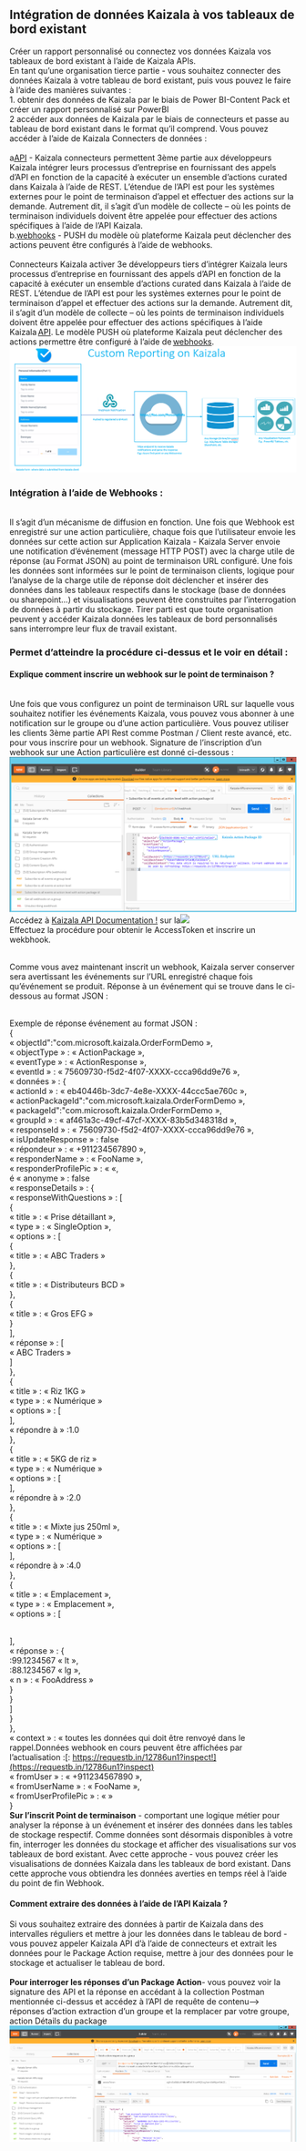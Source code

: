 ## <a name="integrating-kaizala-data-to-your-existing-dashboards"></a>Intégration de données Kaizala à vos tableaux de bord existant

Créer un rapport personnalisé ou connectez vos données Kaizala vos tableaux de bord existant à l’aide de Kaizala APIs. 
<br>En tant qu’une organisation tierce partie - vous souhaitez connecter des données Kaizala à votre tableau de bord existant, puis vous pouvez le faire à l’aide des manières suivantes :
<br>1. obtenir des données de Kaizala par le biais de Power BI-Content Pack et créer un rapport personnalisé sur PowerBI
<br>2 accéder aux données de Kaizala par le biais de connecteurs et passe au tableau de bord existant dans le format qu’il comprend. Vous pouvez accéder à l’aide de Kaizala Connecters de données :  
<br>a[API](https://docs.microsoft.com/en-us/kaizala/connectors/api) - Kaizala connecteurs permettent 3ème partie aux développeurs Kaizala intégrer leurs processus d’entreprise en fournissant des appels d’API en fonction de la capacité à exécuter un ensemble d’actions curated dans Kaizala à l’aide de REST. L’étendue de l’API est pour les systèmes externes pour le point de terminaison d’appel et effectuer des actions sur la demande. Autrement dit, il s’agit d’un modèle de collecte – où les points de terminaison individuels doivent être appelée pour effectuer des actions spécifiques à l’aide de l’API Kaizala. 
<br>b.[webhooks](https://docs.microsoft.com/en-us/kaizala/connectors/webhooks) - PUSH du modèle où plateforme Kaizala peut déclencher des actions peuvent être configurés à l’aide de webhooks.  
<br> Connecteurs Kaizala activer 3e développeurs tiers d’intégrer Kaizala leurs processus d’entreprise en fournissant des appels d’API en fonction de la capacité à exécuter un ensemble d’actions curated dans Kaizala à l’aide de REST. L’étendue de l’API est pour les systèmes externes pour le point de terminaison d’appel et effectuer des actions sur la demande. Autrement dit, il s’agit d’un modèle de collecte – où les points de terminaison individuels doivent être appelée pour effectuer des actions spécifiques à l’aide Kaizala [API](https://docs.microsoft.com/en-us/kaizala/connectors/api). Le modèle PUSH où plateforme Kaizala peut déclencher des actions permettre être configuré à l’aide de [webhooks](https://docs.microsoft.com/en-us/kaizala/connectors/webhooks). 
![](Images/GetImage.png)
### <a name="integration-using-webhooks"></a>Intégration à l’aide de Webhooks : 
<br>Il s’agit d’un mécanisme de diffusion en fonction. Une fois que Webhook est enregistré sur une action particulière, chaque fois que l’utilisateur envoie les données sur cette action sur Application Kaizala - Kaizala Server envoie une notification d’événement (message HTTP POST) avec la charge utile de réponse (au Format JSON) au point de terminaison URL configuré. Une fois les données sont informées sur le point de terminaison clients, logique pour l’analyse de la charge utile de réponse doit déclencher et insérer des données dans les tableaux respectifs dans le stockage (base de données ou sharepoint...) et visualisations peuvent être construites par l’interrogation de données à partir du stockage. Tirer parti est que toute organisation peuvent y accéder Kaizala données les tableaux de bord personnalisés sans interrompre leur flux de travail existant. 
### <a name="lets-drill-down-in-to-the-above-process-and-see-it-in-detail"></a>Permet d’atteindre la procédure ci-dessus et le voir en détail : 
#### <a name="how-to-register-a-webhook-on-endpoint"></a>Explique comment inscrire un webhook sur le point de terminaison ? 
<br> Une fois que vous configurez un point de terminaison URL sur laquelle vous souhaitez notifier les événements Kaizala, vous pouvez vous abonner à une notification sur le groupe ou d’une action particulière. Vous pouvez utiliser les clients 3ème partie API Rest comme Postman / Client reste avancé, etc. pour vous inscrire pour un webhook. Signature de l’inscription d’un webhook sur une Action particulière est donné ci-dessous :![](Images/GetImage_2.png)
<br>Accédez à [Kaizala API Documentation !](https://docs.microsoft.com/en-us/kaizala/connectors/api) sur la![](Images/GetImage%20_1.png)
<br>Effectuez la procédure pour obtenir le AccessToken et inscrire un wekbhook. 
 
<br>Comme vous avez maintenant inscrit un webhook, Kaizala server conserver sera avertissant les événements sur l’URL enregistré chaque fois qu’événement se produit. Réponse à un événement qui se trouve dans le ci-dessous au format JSON : 
 
<br> Exemple de réponse événement au format JSON :
<br> {   
<br> « objectId":"com.microsoft.kaizala.OrderFormDemo »,
<br> « objectType » : « ActionPackage »,
<br> « eventType » : « ActionResponse »,
<br> « eventId » : « 75609730-f5d2-4f07-XXXX-ccca96dd9e76 »,
<br>« données » : {   
<br> « actionId » : « eb40446b-3dc7-4e8e-XXXX-44ccc5ae760c »,
<br> « actionPackageId":"com.microsoft.kaizala.OrderFormDemo »,
<br> « packageId":"com.microsoft.kaizala.OrderFormDemo »,
<br> « groupId » : « af461a3c-49cf-47cf-XXXX-83b5d348318d »,
<br> « responseId » : « 75609730-f5d2-4f07-XXXX-ccca96dd9e76 »,
<br> « isUpdateResponse » : false
<br> « répondeur » : « +911234567890 »,
<br> « responderName » : « FooName »,
<br> « responderProfilePic » : « «,
<br> é « anonyme » : false
<br> « responseDetails » : {   
<br> « responseWithQuestions » : [   
<br> {   
<br>« title » : « Prise détaillant »,
<br>« type » : « SingleOption »,
<br> « options » : [   
<br>{   
<br> « title » : « ABC Traders »
<br>},
<br> {   
<br>« title » : « Distributeurs BCD »
<br>},
<br>{   
<br>« title » : « Gros EFG »
<br>}
<br>],
<br> « réponse » : [   
<br>« ABC Traders »
<br>]
<br> },
<br> {   
<br> « title » : « Riz 1KG »
<br> « type » : « Numérique »
<br>« options » : [   
<br> ],
<br> « répondre à » :1.0
<br>},
<br> {   
<br>« title » : « 5KG de riz »
<br> « type » : « Numérique »
<br>« options » : [   
<br>],
<br> « répondre à » :2.0
<br> },
<br> {   
<br> « title » : « Mixte jus 250ml »,
<br> « type » : « Numérique »
<br> « options » : [   
<br> ],
<br> « répondre à » :4.0
<br> },
<br> {   
<br> « title » : « Emplacement »,
<br> « type » : « Emplacement »,
<br>« options » : [   
 
<br> ],
<br> « réponse » : {   
<br> :99.1234567 « lt »,
<br>:88.1234567 « lg »,
<br> « n » : « FooAddress »
<br>}
<br>}
<br> ]
<br> }
<br> },
<br> « context » : « toutes les données qui doit être renvoyé dans le rappel.Données webhook en cours peuvent être affichées par l’actualisation :[: https://requestb.in/12786un1?inspect!](https://requestb.in/12786un1?inspect)
<br> « fromUser » : « +911234567890 »,
<br> « fromUserName » : « FooName »,
<br>« fromUserProfilePic » : « »
<br> }
<br> **Sur l’inscrit Point de terminaison** - comportant une logique métier pour analyser la réponse à un événement et insérer des données dans les tables de stockage respectif. Comme données sont désormais disponibles à votre fin, interroger les données du stockage et afficher des visualisations sur vos tableaux de bord existant. Avec cette approche - vous pouvez créer les visualisations de données Kaizala dans les tableaux de bord existant. Dans cette approche vous obtiendra les données averties en temps réel à l’aide du point de fin Webhook.  
#### <a name="how-to-pull-data-using-kaizala-apis"></a>Comment extraire des données à l’aide de l’API Kaizala ? 
Si vous souhaitez extraire des données à partir de Kaizala dans des intervalles réguliers et mettre à jour les données dans le tableau de bord - vous pouvez appeler Kaizala API d’à l’aide de connecteurs et extrait les données pour le Package Action requise, mettre à jour des données pour le stockage et actualiser le tableau de bord. 
<br><br>
**Pour interroger les réponses d’un Package Action**- vous pouvez voir la signature des API et la réponse en accédant à la collection Postman mentionnée ci-dessus et accédez à l’API de requête de contenu--> réponses d’action extraction d’un groupe et la remplacer par votre groupe, action Détails du package <br>
![](Images/GetImage_3.png)
